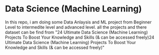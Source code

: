 # Data Science (Machine Learning)


 In this repo, i am doing some Data Anlaysis and ML project from Beginner Level to intermedite level and advanced level. all the projects and there dataset can be find from "24 Ultimate Data Science (Machine Learning) Projects To Boost Your Knowledge and Skills (& can be accessed freely)24 Ultimate Data Science (Machine Learning) Projects To Boost Your Knowledge and Skills (& can be accessed freely)"
